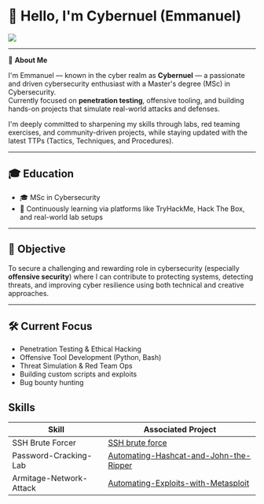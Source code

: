 # 👋 Hello, I'm Cybernuel (Emmanuel)

<a href="https://www.linkedin.com/in/thedamilare">
  <img src="https://img.shields.io/badge/-LinkedIn-0072b1?&style=for-the-badge&logo=linkedin&logoColor=white"/>
</a>

---

🎯 **About Me**

I'm Emmanuel — known in the cyber realm as **Cybernuel** — a passionate and driven cybersecurity enthusiast with a Master's degree (MSc) in Cybersecurity.  
Currently focused on **penetration testing**, offensive tooling, and building hands-on projects that simulate real-world attacks and defenses.

I'm deeply committed to sharpening my skills through labs, red teaming exercises, and community-driven projects, while staying updated with the latest TTPs (Tactics, Techniques, and Procedures).

---

## 🎓 Education
- 🎓 MSc in Cybersecurity  
- 🧠 Continuously learning via platforms like TryHackMe, Hack The Box, and real-world lab setups

---

## 🔐 Objective

To secure a challenging and rewarding role in cybersecurity (especially **offensive security**) where I can contribute to protecting systems, detecting threats, and improving cyber resilience using both technical and creative approaches.

---

## 🛠️ Current Focus
- Penetration Testing & Ethical Hacking  
- Offensive Tool Development (Python, Bash)  
- Threat Simulation & Red Team Ops  
- Building custom scripts and exploits  
- Bug bounty hunting
## Skills

| Skill                                         | Associated Project         |
|-----------------------------------------------|----------------------------|
|  SSH Brute Forcer                              | <a href="https://github.com/Cybernuel/SSh-Brute-force">SSH brute force</a>|           |
| Password-Cracking-Lab   | <a href="https://github.com/Cybernuel/Password-Cracking-Lab---Automating-Hashcat-and-John-the-Ripper">Automating-Hashcat-and-John-the-Ripper</a>     |
| Armitage-Network-Attack          | <a href="https://github.com/Cybernuel/Armitage-Network-Attack-Lab---Automating-Exploits-with-Metasploit">Automating-Exploits-with-Metasploit</a> |


